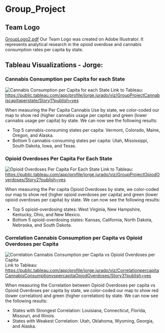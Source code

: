 # Group_Project
## Team Logo
[GroupLogo2.pdf](https://github.com/pladams777/Group_Project/files/9925825/GroupLogo2.pdf)
Our Team Logo was created on Adobe Illustrator. It represents analytical research in the opioid overdose and cannabis consumption rates per capita by state.


## Tableau Visualizations - Jorge:
### Cannabis Consumption per Capita for each State
![Cannabis Consumption per Capita for each State](https://user-images.githubusercontent.com/104862099/199650099-82e2c8c5-6f9f-4fa2-b793-345ee05e8439.jpg)
Link to Tableau: https://public.tableau.com/app/profile/jorge.jurado/viz/GroupProjectCannabiscapitaperstate/Story1?publish=yes

When measuring the Per Capita Cannabis Use by state, we color-coded our map to show red (higher cannabis usage per capita) and green (lower cannabis usage per capita) by state. We can now see the following results:

- Top 5 cannabis-consuming states per capita: Vermont, Colorado, Maine, Oregon, and Alaska.
- Bottom 5 cannabis-consuming states per capita: Utah, Mississippi, South Dakota, Iowa, and Texas.




### Opioid Overdoses Per Capita For Each State

![Opioid Overdoses Per Capita For Each State](https://user-images.githubusercontent.com/104862099/199653116-d5bc56a7-3844-4756-87ed-0aa68801fddc.png)
Link to Tableau: https://public.tableau.com/app/profile/jorge.jurado/viz/GroupProjectOpiodOverdoses/Story2?publish=yes

When measuring the Per capita Opioid Overdoses by state, we color-coded our map to show red (higher opioid overdoses per capita) and green (lower opioid overdoses per capita) by state. We can now see the following results:

- Top 5 opioid-overdosing states: West Virginia, New Hampshire, Kentucky, Ohio, and New Mexico.
- Bottom 5 opioid-overdosing states: Kansas, California, North Dakota, Nebraska, and South Dakota.





### Correlation Cannabis Consumption per Capita vs Opioid Overdoses per Capita
![Correlation Cannabis Consumption per Capita vs Opioid Overdoses per Capita](https://user-images.githubusercontent.com/104862099/199653087-8770771d-f849-43c8-a289-7b595b67523b.png)
Link to Tableau: https://public.tableau.com/app/profile/jorge.jurado/viz/CorrelationpercapitaCannabisConsumptionvspercapitaOpiodOverdoses/Story3?publish=yes

When measuring the Correlation between Opioid Overdoses per capita vs Opioid Overdoses per capita by state, we color-coded our map to show red (lower correlation) and green (higher correlation) by state. We can now see the following results:

- States with Strongest Correlation: Louisiana, Connecticut,  Florida, Missouri, and Illinois.
- States with Weakest Correlation: Utah, Oklahoma, Wyoming, Georgia, and Alaska.
